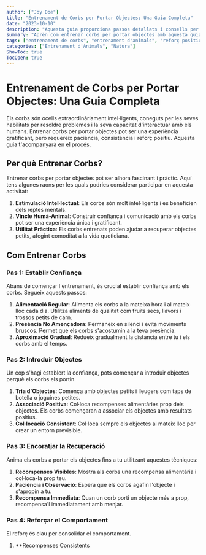 ```yaml
---
author: ["Joy Doe"]
title: "Entrenament de Corbs per Portar Objectes: Una Guia Completa"
date: "2023-10-10"
description: "Aquesta guia proporciona passos detallats i consells per entrenar corbs per portar objectes als humans, posant èmfasi en la paciència, la consistència i el reforç positiu."
summary: "Aprèn com entrenar corbs per portar objectes amb aquesta guia pas a pas, incloent consells per solucionar problemes i mètodes alternatius."
tags: ["entrenament de corbs", "entrenament d'animals", "reforç positiu", "interacció amb la natura"]
categories: ["Entrenament d'Animals", "Natura"]
ShowToc: true
TocOpen: true
---
```


# Entrenament de Corbs per Portar Objectes: Una Guia Completa

Els corbs són ocells extraordinàriament intel·ligents, coneguts per les seves habilitats per resoldre problemes i la seva capacitat d'interactuar amb els humans. Entrenar corbs per portar objectes pot ser una experiència gratificant, però requereix paciència, consistència i reforç positiu. Aquesta guia t'acompanyarà en el procés.

## Per què Entrenar Corbs?

Entrenar corbs per portar objectes pot ser alhora fascinant i pràctic. Aquí tens algunes raons per les quals podries considerar participar en aquesta activitat:

1. **Estimulació Intel·lectual**: Els corbs són molt intel·ligents i es beneficien dels reptes mentals.
2. **Vincle Humà-Animal**: Construir confiança i comunicació amb els corbs pot ser una experiència única i gratificant.
3. **Utilitat Pràctica**: Els corbs entrenats poden ajudar a recuperar objectes petits, afegint comoditat a la vida quotidiana.

## Com Entrenar Corbs

### Pas 1: Establir Confiança

Abans de començar l'entrenament, és crucial establir confiança amb els corbs. Segueix aquests passos:

1. **Alimentació Regular**: Alimenta els corbs a la mateixa hora i al mateix lloc cada dia. Utilitza aliments de qualitat com fruits secs, llavors i trossos petits de carn.
2. **Presència No Amençadora**: Permaneix en silenci i evita moviments bruscos. Permet que els corbs s'acostumin a la teva presència.
3. **Aproximació Gradual**: Redueix gradualment la distància entre tu i els corbs amb el temps.

### Pas 2: Introduir Objectes

Un cop s'hagi establert la confiança, pots començar a introduir objectes perquè els corbs els portin.

1. **Tria d'Objectes**: Comença amb objectes petits i lleugers com taps de botella o joguines petites.
2. **Associació Positiva**: Col·loca recompenses alimentàries prop dels objectes. Els corbs començaran a associar els objectes amb resultats positius.
3. **Col·locació Consistent**: Col·loca sempre els objectes al mateix lloc per crear un entorn previsible.

### Pas 3: Encoratjar la Recuperació

Anima els corbs a portar els objectes fins a tu utilitzant aquestes tècniques:

1. **Recompenses Visibles**: Mostra als corbs una recompensa alimentària i col·loca-la prop teu.
2. **Paciència i Observació**: Espera que els corbs agafin l'objecte i s'apropin a tu.
3. **Recompensa Immediata**: Quan un corb porti un objecte més a prop, recompensa'l immediatament amb menjar.

### Pas 4: Reforçar el Comportament

El reforç és clau per consolidar el comportament.

1. **Recompenses Consistents
